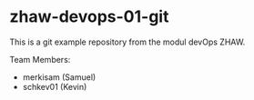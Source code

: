 # zhaw-devops-01-git
This is a git example repository from the modul devOps ZHAW.

Team Members:
- merkisam (Samuel)
- schkev01 (Kevin)